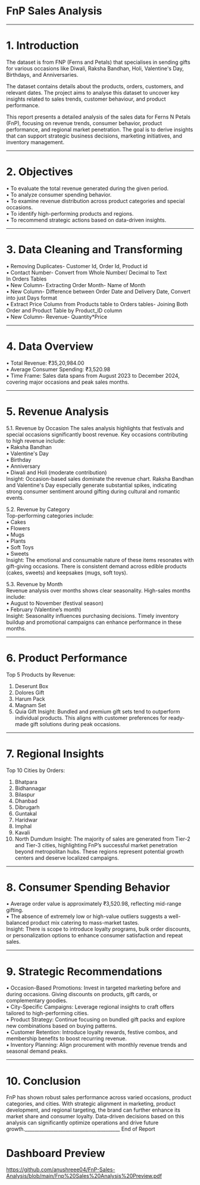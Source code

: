 
# FnP Sales Analysis
________________________________________

# 1.	Introduction
The dataset is from FNP (Ferns and Petals) that specialises in sending gifts for various occasions like Diwali, Raksha Bandhan, Holi, Valentine's Day, Birthdays, and Anniversaries. 

The dataset contains details about the products, orders, customers, and relevant dates. The project aims to analyse this dataset to uncover key insights related to sales trends, customer behaviour, and product performance.

This report presents a detailed analysis of the sales data for Ferns N Petals (FnP), focusing on revenue trends, consumer behavior, product performance, and regional market penetration. The goal is to derive insights that can support strategic business decisions, marketing initiatives, and inventory management.
________________________________________

# 2.	Objectives
•	To evaluate the total revenue generated during the given period.  
•	To analyze consumer spending behavior.  
•	To examine revenue distribution across product categories and special occasions.  
•	To identify high-performing products and regions.  
•	To recommend strategic actions based on data-driven insights.  
________________________________________

# 3.	Data Cleaning and Transforming 
•	Removing Duplicates- Customer Id, Order Id, Product id  
•	Contact Number- Convert from Whole Number/ Decimal to Text  
In Orders Tables  
•	New Column- Extracting Order Month- Name of Month  
•	New Column- Difference between Order Date and Delivery Date, Convert into just Days format  
•	Extract Price Column from Products table to Orders tables- Joining Both Order and Product Table by Product_ID column  
•	New Column- Revenue- Quantity*Price  

________________________________________

# 4.	Data Overview  
•	Total Revenue: ₹35,20,984.00  
•	Average Consumer Spending: ₹3,520.98  
•	Time Frame: Sales data spans from August 2023 to December 2024, covering major occasions and peak sales months.  
________________________________________

# 5.	Revenue Analysis
   
5.1. Revenue by Occasion
The sales analysis highlights that festivals and special occasions significantly boost revenue. Key occasions contributing to high revenue include:  
•	Raksha Bandhan  
•	Valentine's Day  
•	Birthday  
•	Anniversary  
•	Diwali and Holi (moderate contribution)  
Insight: Occasion-based sales dominate the revenue chart. Raksha Bandhan and Valentine's Day especially generate substantial spikes, indicating strong consumer sentiment around gifting during cultural and romantic events.  

5.2. Revenue by Category  
Top-performing categories include:   
•	Cakes  
•	Flowers  
•	Mugs  
•	Plants  
•	Soft Toys  
•	Sweets  
Insight: The emotional and consumable nature of these items resonates with gift-giving occasions. There is consistent demand across edible products (cakes, sweets) and keepsakes (mugs, soft toys).  

5.3. Revenue by Month  
Revenue analysis over months shows clear seasonality. High-sales months include:   
•	August to November (festival season)  
•	February (Valentine’s month)  
Insight: Seasonality influences purchasing decisions. Timely inventory buildup and promotional campaigns can enhance performance in these months.  
________________________________________

# 6.	Product Performance
Top 5 Products by Revenue:
1.	Deserunt Box
2.	Dolores Gift
3.	Harum Pack
4.	Magnam Set
5.	Quia Gift
Insight: Bundled and premium gift sets tend to outperform individual products. This aligns with customer preferences for ready-made gift solutions during peak occasions.
________________________________________

# 7.	Regional Insights
Top 10 Cities by Orders:
1.	Bhatpara
2.	Bidhannagar
3.	Bilaspur
4.	Dhanbad
5.	Dibrugarh
6.	Guntakal
7.	Haridwar
8.	Imphal
9.	Kavali
10.	North Dumdum
Insight: The majority of sales are generated from Tier-2 and Tier-3 cities, highlighting FnP’s successful market penetration beyond metropolitan hubs. These regions represent potential growth centers and deserve localized campaigns.
________________________________________

# 8.	Consumer Spending Behavior
•	Average order value is approximately ₹3,520.98, reflecting mid-range gifting.   
•	The absence of extremely low or high-value outliers suggests a well-balanced product mix catering to mass-market tastes.  
Insight: There is scope to introduce loyalty programs, bulk order discounts, or personalization options to enhance consumer satisfaction and repeat sales.  
________________________________________

# 9.	Strategic Recommendations  
•	Occasion-Based Promotions: Invest in targeted marketing before and during occasions. Giving discounts on products, gift cards, or complementary goodies.   
•	City-Specific Campaigns: Leverage regional insights to craft offers tailored to high-performing cities.  
•	Product Strategy: Continue focusing on bundled gift packs and explore new combinations based on buying patterns.  
•	Customer Retention: Introduce loyalty rewards, festive combos, and membership benefits to boost recurring revenue.  
•	Inventory Planning: Align procurement with monthly revenue trends and seasonal demand peaks.  
________________________________________
# 10.	Conclusion
FnP has shown robust sales performance across varied occasions, product categories, and cities. With strategic alignment in marketing, product development, and regional targeting, the brand can further enhance its market share and consumer loyalty. Data-driven decisions based on this analysis can significantly optimize operations and drive future growth.________________________________________
End of Report



# Dashboard Preview
https://github.com/anushreee04/FnP-Sales-Analysis/blob/main/Fnp%20Sales%20Analysis%20Preview.pdf
